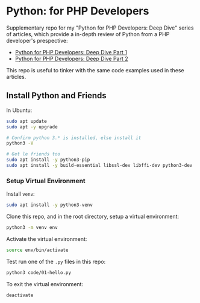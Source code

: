 <!-- omit in toc -->
# Python: for PHP Developers

Supplementary repo for my "Python for PHP Developers: Deep Dive" series of articles, which provide a in-depth review of Python from a PHP developer's prespective:

- [Python for PHP Developers: Deep Dive Part 1](https://billmartin.io/blog/python-for-php-developers-part-1)
- [Python for PHP Developers: Deep Dive Part 2](https://billmartin.io/blog/python-for-php-developers-part-2)

This repo is useful to tinker with the same code examples used in these articles.

## Install Python and Friends

In Ubuntu:

```bash
sudo apt update
sudo apt -y upgrade

# Confirm python 3.* is installed, else install it
python3 -V

# Get le friends too
sudo apt install -y python3-pip
sudo apt install -y build-essential libssl-dev libffi-dev python3-dev
```

### Setup Virtual Environment

Install `venv`:

```bash
sudo apt install -y python3-venv
```

Clone this repo, and in the root directory, setup a virtual environment:

```bash
python3 -m venv env
```

Activate the virtual environment:
```bash
source env/bin/activate
```

Test run one of the `.py` files in this repo:

```bash
python3 code/01-hello.py
```

To exit the virtual environment:

```bash
deactivate
```

